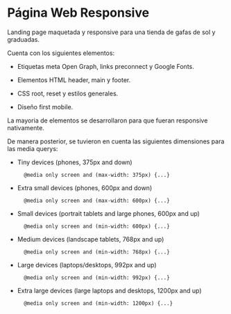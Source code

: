 # Página Web Responsive #

Landing page maquetada y responsive para una tienda de gafas de sol y graduadas.

Cuenta con los siguientes elementos:

* Etiquetas meta Open Graph, links preconnect y Google Fonts.

* Elementos HTML header, main y footer.

* CSS root, reset y estilos generales.

* Diseño first mobile.

La mayoria de elementos se desarrollaron para que fueran responsive nativamente.

De manera posterior, se tuvieron en cuenta las siguientes dimensiones para las media querys:

* Tiny devices (phones, 375px and down)

        @media only screen and (max-width: 375px) {...}

* Extra small devices (phones, 600px and down) 

        @media only screen and (max-width: 600px) {...}

* Small devices (portrait tablets and large phones, 600px and up)

        @media only screen and (min-width: 600px) {...}

* Medium devices (landscape tablets, 768px and up)

        @media only screen and (min-width: 768px) {...}

* Large devices (laptops/desktops, 992px and up) 

        @media only screen and (min-width: 992px) {...}

* Extra large devices (large laptops and desktops, 1200px and up)

        @media only screen and (min-width: 1200px) {...}